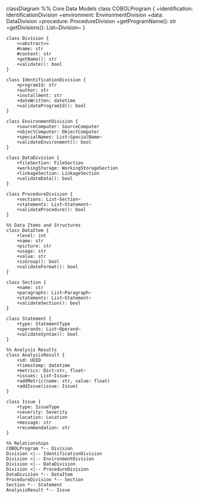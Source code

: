 classDiagram
    %% Core Data Models
    class COBOLProgram {
        +identification: IdentificationDivision
        +environment: EnvironmentDivision
        +data: DataDivision
        +procedure: ProcedureDivision
        +getProgramName(): str
        +getDivisions(): List~Division~
    }

    class Division {
        <<abstract>>
        #name: str
        #content: str
        +getName(): str
        +validate(): bool
    }

    class IdentificationDivision {
        +programId: str
        +author: str
        +installment: str
        +dateWritten: datetime
        +validateProgramId(): bool
    }

    class EnvironmentDivision {
        +sourceComputer: SourceComputer
        +objectComputer: ObjectComputer
        +specialNames: List~SpecialName~
        +validateEnvironment(): bool
    }

    class DataDivision {
        +fileSection: FileSection
        +workingStorage: WorkingStorageSection
        +linkageSection: LinkageSection
        +validateData(): bool
    }

    class ProcedureDivision {
        +sections: List~Section~
        +statements: List~Statement~
        +validateProcedure(): bool
    }

    %% Data Items and Structures
    class DataItem {
        +level: int
        +name: str
        +picture: str
        +usage: str
        +value: str
        +isGroup(): bool
        +validateFormat(): bool
    }

    class Section {
        +name: str
        +paragraphs: List~Paragraph~
        +statements: List~Statement~
        +validateSection(): bool
    }

    class Statement {
        +type: StatementType
        +operands: List~Operand~
        +validateSyntax(): bool
    }

    %% Analysis Results
    class AnalysisResult {
        +id: UUID
        +timestamp: datetime
        +metrics: Dict~str, float~
        +issues: List~Issue~
        +addMetric(name: str, value: float)
        +addIssue(issue: Issue)
    }

    class Issue {
        +type: IssueType
        +severity: Severity
        +location: Location
        +message: str
        +recommendation: str
    }

    %% Relationships
    COBOLProgram *-- Division
    Division <|-- IdentificationDivision
    Division <|-- EnvironmentDivision
    Division <|-- DataDivision
    Division <|-- ProcedureDivision
    DataDivision *-- DataItem
    ProcedureDivision *-- Section
    Section *-- Statement
    AnalysisResult *-- Issue